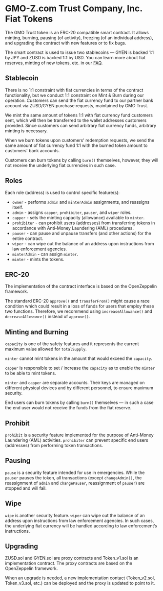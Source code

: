 # GMO-Z.com Trust Company, Inc. Fiat Tokens

The GMO Trust token is an ERC-20 compatible smart contract. It allows minting, burning, pausing (of activity), freezing (of an individual address), and upgrading the contract with new features or to fix bugs.

The smart contract is used to issue two stablecoins — GYEN is backed 1:1 by JPY and ZUSD is backed 1:1 by USD. You can learn more about fiat reserves, minting of new tokens, etc. in our [FAQ](https://stablecoin.z.com/).

## Stablecoin

There is no 1:1 constraint with fiat currencies in terms of the contract functionality, but we conduct 1:1 constraint on Mint & Burn during our operation. Customers can send the fiat currency fund to our partner bank account via ZUSD/GYEN purchase requests, maintained by GMO Trust.

We mint the same amount of tokens 1:1 with fiat currency fund customers sent, which will then be transferred to the wallet addresses customers provided. Since customers can send arbitrary fiat currency funds, arbitrary minting is necessary.

When we burn tokens upon customers' redemption requests, we send the same amount of fiat currency fund 1:1 with the burned token amount to customers' bank accounts. 

Customers can burn tokens by calling `burn()` themselves, however, they will not receive the underlying fiat currencies in such case.

## Roles

Each role (address) is used to control specific feature(s):

- `owner` - performs `admin` and `minterAdmin` assignments, and reassigns itself.
- `admin` - assigns `capper`, `prohibiter`, `pauser`, and `wiper` roles.
- `capper` - sets the minting capacity (allowance) available to `minter`. 
- `prohibiter` - can prohibit users (addresses) from transferring tokens in accordance with Anti-Money Laundering (AML) procedures.
- `pauser` - can pause and unpause transfers (and other actions) for the entire contract.
- `wiper` - can wipe out the balance of an address upon instructions from law enforcement agencies.
- `minterAdmin` - can assign `minter`.
- `minter` - mints the tokens.

## ERC-20

The implementation of the contract interface is based on the OpenZeppelin framework.

The standard ERC-20 `approve()` and `transferFrom()` might cause a race condition which could result in a loss of funds for users that employ these two functions. Therefore, we recommend using `increaseAllowance()` and `decreaseAllowance()` instead of `approve()`.

## Minting and Burning

`capacity` is one of the safety features and it represents the current maximum value allowed for `totalSupply`.

`minter` cannot mint tokens in the amount that would exceed the `capacity`.

`capper` is responsible to set / increase the `capacity` as to enable the `minter` to be able to mint tokens.

`minter` and `capper` are separate accounts. Their keys are managed on different physical devices and by different personnel, to ensure maximum security. 

End users can burn tokens by calling `burn()` themselves — in such a case the end user would not receive the funds from the fiat reserve.

## Prohibit

`prohibit` is a security feature implemented for the purpose of Anti-Money Laundering (AML) activities. `prohibiter` can prevent specific end users (addresses) from performing token transactions.

## Pausing

`pause` is a security feature intended for use in emergencies. While the `pauser` pauses the token, all transactions (except `changeAdmin()`, the reassignment of `admin` and `changePauser`, reassignment of `pauser`) are stopped and will fail.

## Wipe

`wipe` is another security feature. `wiper` can wipe out the balance of an address upon instructions from law enforcement agencies. In such cases, the underlying fiat currency will be handled according to law enforcement’s instructions.

## Upgrading

ZUSD.sol and GYEN.sol are proxy contracts and Token_v1.sol is an implementation contract. The proxy contracts are based on the OpenZeppelin framework.

When an upgrade is needed, a new implementation contact (Token_v2.sol, Token_v3.sol, etc.) can be deployed and the proxy is updated to point to it.